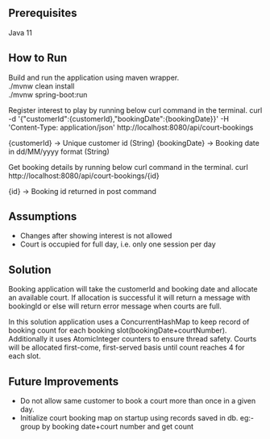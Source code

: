## Prerequisites

Java 11

## How to Run

Build and run the application using maven wrapper.  
./mvnw clean install  
./mvnw spring-boot:run  

Register interest to play by running below curl command in the terminal.
curl -d '{"customerId":{customerId},"bookingDate":{bookingDate}}' -H 'Content-Type: application/json' http://localhost:8080/api/court-bookings

{customerId} -> Unique customer id (String)
{bookingDate} -> Booking date in dd/MM/yyyy format (String)

Get booking details by running below curl command in the terminal.
curl http://localhost:8080/api/court-bookings/{id}

{id} -> Booking id returned in post command


## Assumptions
* Changes after showing interest is not allowed
* Court is occupied for full day, i.e. only one session per day

## Solution

Booking application will take the customerId and booking date and allocate an available court. 
If allocation is successful it will return a message with bookingId or else will return error message when courts are full. 

In this solution application uses a ConcurrentHashMap to keep record of booking count for each booking slot(bookingDate+courtNumber).
Additionally it uses AtomicInteger counters to ensure thread safety. Courts will be allocated first-come, first-served basis until count reaches 4 for each slot.


## Future Improvements

* Do not allow same customer to book a court more than once in a given day.
* Initialize court booking map on startup using records saved in db.
 eg:- group by booking date+court number and get count





